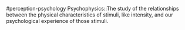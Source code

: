 #perception-psychology 
Psychophysics::The study of the relationships between the physical characteristics of stimuli, like intensity, and our psychological experience of those stimuli.
<!--SR:!2024-02-05,3,250-->